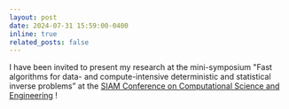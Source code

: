 ```yaml
---
layout: post
date: 2024-07-31 15:59:00-0400
inline: true
related_posts: false
---
```


I have been invited to present my research at the mini-symposium "Fast algorithms for data- and compute-intensive deterministic and statistical inverse problems” at the <a href="https://www.siam.org/conferences-events/siam-conferences/cse25/">SIAM Conference on Computational Science and Engineering</a> ! 
